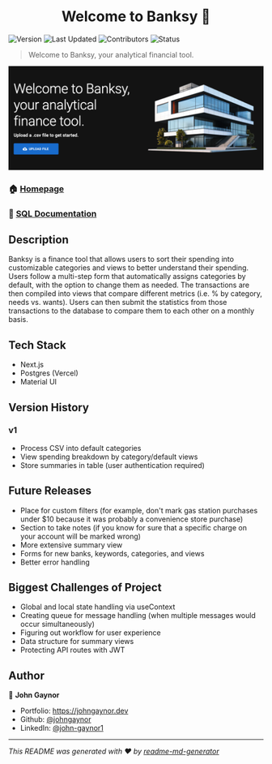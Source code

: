 <h1 align="center">Welcome to Banksy 👋</h1>
<p>
  <img alt="Version" src="https://img.shields.io/badge/version-1.1.0-blue.svg?cacheSeconds=2592000" />
   <img alt="Last Updated" src="https://img.shields.io/badge/last%20updated-November%202023-red" />
   <img alt="Contributors" src="https://img.shields.io/badge/contributors-1-bright%20green">
   <img alt="Status" src="https://img.shields.io/badge/status-stable-bright%20green">
</p>

> Welcome to Banksy, your analytical financial tool.

<p>
<img alt="Homepage Image" src="public/banksy-homepage.png">
</p>

### 🏠 [Homepage](https://banksyy.vercel.app/)

### 📄 [SQL Documentation](https://github.com/johngaynor/banksy-sql)

## Description

Banksy is a finance tool that allows users to sort their spending into customizable categories and views to better understand their spending. Users follow a multi-step form that automatically assigns categories by default, with the option to change them as needed. The transactions are then compiled into views that compare different metrics (i.e. % by category, needs vs. wants). Users can then submit the statistics from those transactions to the database to compare them to each other on a monthly basis.

## Tech Stack

- Next.js
- Postgres (Vercel)
- Material UI

## Version History

### v1

- Process CSV into default categories
- View spending breakdown by category/default views
- Store summaries in table (user authentication required)

## Future Releases

- Place for custom filters (for example, don't mark gas station purchases under $10 because it was probably a convenience store purchase)
- Section to take notes (if you know for sure that a specific charge on your account will be marked wrong)
- More extensive summary view
- Forms for new banks, keywords, categories, and views
- Better error handling

## Biggest Challenges of Project

- Global and local state handling via useContext
- Creating queue for message handling (when multiple messages would occur simultaneously)
- Figuring out workflow for user experience
- Data structure for summary views
- Protecting API routes with JWT

## Author

👤 **John Gaynor**

- Portfolio: https://johngaynor.dev
- Github: [@johngaynor](https://github.com/johngaynor)
- LinkedIn: [@john-gaynor1](https://linkedin.com/in/john-gaynor1)

---

_This README was generated with ❤️ by [readme-md-generator](https://github.com/kefranabg/readme-md-generator)_
